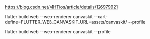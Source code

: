 https://blog.csdn.net/MHTios/article/details/126979921

flutter build web --web-renderer canvaskit --dart-define=FLUTTER_WEB_CANVASKIT_URL=assets/canvaskit/ --profile

flutter build web --web-renderer canvaskit --profile

